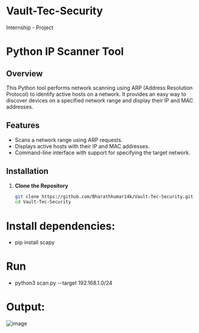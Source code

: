 # Vault-Tec-Security
 Internship - Project
# Python IP Scanner Tool

## Overview

This Python tool performs network scanning using ARP (Address Resolution Protocol) to identify active hosts on a network. It provides an easy way to discover devices on a specified network range and display their IP and MAC addresses.

## Features

- Scans a network range using ARP requests.
- Displays active hosts with their IP and MAC addresses.
- Command-line interface with support for specifying the target network.

## Installation

1. **Clone the Repository**

   ```bash
   git clone https://github.com/Bharathkumar14k/Vault-Tec-Security.git
   cd Vault-Tec-Security
 # Install dependencies:
 - pip install scapy

# Run
- python3 scan.py --target 192.168.1.0/24

# Output:

![image](https://github.com/user-attachments/assets/5d79a111-5cca-4115-b648-01011bb3dded)


